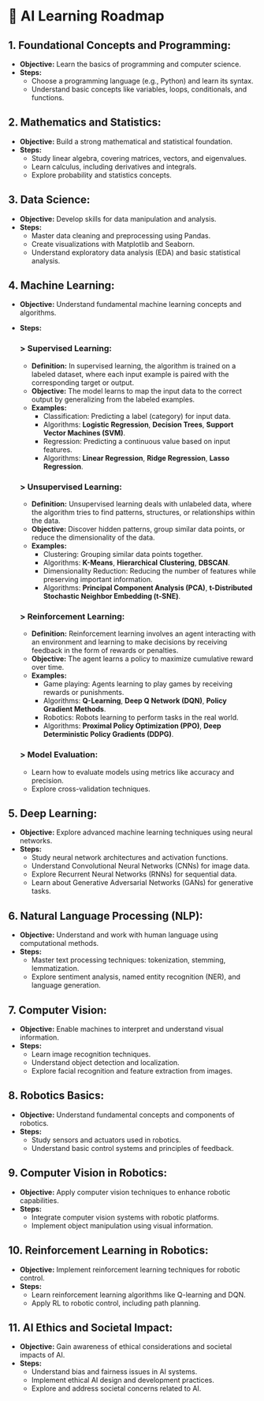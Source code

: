 # 🚀 AI Learning Roadmap

## 1. Foundational Concepts and Programming:
   - **Objective:** Learn the basics of programming and computer science.
   - **Steps:**
     - Choose a programming language (e.g., Python) and learn its syntax.
     - Understand basic concepts like variables, loops, conditionals, and functions.

## 2. Mathematics and Statistics:
   - **Objective:** Build a strong mathematical and statistical foundation.
   - **Steps:**
     - Study linear algebra, covering matrices, vectors, and eigenvalues.
     - Learn calculus, including derivatives and integrals.
     - Explore probability and statistics concepts.

## 3. Data Science:
   - **Objective:** Develop skills for data manipulation and analysis.
   - **Steps:**
     - Master data cleaning and preprocessing using Pandas.
     - Create visualizations with Matplotlib and Seaborn.
     - Understand exploratory data analysis (EDA) and basic statistical analysis.

## 4. Machine Learning:
   - **Objective:** Understand fundamental machine learning concepts and algorithms.
   - **Steps:**
      ### > Supervised Learning:
      - **Definition:** In supervised learning, the algorithm is trained on a labeled dataset, where each input example is paired with the corresponding target or output.
      - **Objective:** The model learns to map the input data to the correct output by generalizing from the labeled examples.
      - **Examples:**
        - Classification: Predicting a label (category) for input data.
        - Algorithms: **Logistic Regression**, **Decision Trees**, **Support Vector Machines (SVM)**.
        - Regression: Predicting a continuous value based on input features.
        - Algorithms: **Linear Regression**, **Ridge Regression**, **Lasso Regression**.

      ### > Unsupervised Learning:
      - **Definition:** Unsupervised learning deals with unlabeled data, where the algorithm tries to find patterns, structures, or relationships within the data.
      - **Objective:** Discover hidden patterns, group similar data points, or reduce the dimensionality of the data.
      - **Examples:**
        - Clustering: Grouping similar data points together.
        - Algorithms: **K-Means**, **Hierarchical** **Clustering**, **DBSCAN**.
        - Dimensionality Reduction: Reducing the number of features while preserving important information.
        - Algorithms: **Principal Component Analysis (PCA)**, **t-Distributed Stochastic Neighbor Embedding (t-SNE)**.

      ### > Reinforcement Learning:
      - **Definition:** Reinforcement learning involves an agent interacting with an environment and learning to make decisions by receiving feedback in the form of rewards or penalties.
      - **Objective:** The agent learns a policy to maximize cumulative reward over time.
      - **Examples:**
        - Game playing: Agents learning to play games by receiving rewards or punishments.
        - Algorithms: **Q-Learning**, **Deep Q Network (DQN)**, **Policy Gradient Methods**.
        - Robotics: Robots learning to perform tasks in the real world.
        - Algorithms: **Proximal Policy Optimization (PPO)**, **Deep Deterministic Policy Gradients (DDPG)**.

      ### > Model Evaluation:
      - Learn how to evaluate models using metrics like accuracy and precision.
      - Explore cross-validation techniques.

## 5. Deep Learning:
   - **Objective:** Explore advanced machine learning techniques using neural networks.
   - **Steps:**
     - Study neural network architectures and activation functions.
     - Understand Convolutional Neural Networks (CNNs) for image data.
     - Explore Recurrent Neural Networks (RNNs) for sequential data.
     - Learn about Generative Adversarial Networks (GANs) for generative tasks.

## 6. Natural Language Processing (NLP):
   - **Objective:** Understand and work with human language using computational methods.
   - **Steps:**
     - Master text processing techniques: tokenization, stemming, lemmatization.
     - Explore sentiment analysis, named entity recognition (NER), and language generation.

## 7. Computer Vision:
   - **Objective:** Enable machines to interpret and understand visual information.
   - **Steps:**
     - Learn image recognition techniques.
     - Understand object detection and localization.
     - Explore facial recognition and feature extraction from images.

## 8. Robotics Basics:
   - **Objective:** Understand fundamental concepts and components of robotics.
   - **Steps:**
     - Study sensors and actuators used in robotics.
     - Understand basic control systems and principles of feedback.

## 9. Computer Vision in Robotics:
   - **Objective:** Apply computer vision techniques to enhance robotic capabilities.
   - **Steps:**
     - Integrate computer vision systems with robotic platforms.
     - Implement object manipulation using visual information.

## 10. Reinforcement Learning in Robotics:
  - **Objective:** Implement reinforcement learning techniques for robotic control.
  - **Steps:**
      - Learn reinforcement learning algorithms like Q-learning and DQN.
      - Apply RL to robotic control, including path planning.

## 11. AI Ethics and Societal Impact:
  - **Objective:** Gain awareness of ethical considerations and societal impacts of AI.
  - **Steps:**
      - Understand bias and fairness issues in AI systems.
      - Implement ethical AI design and development practices.
      - Explore and address societal concerns related to AI.